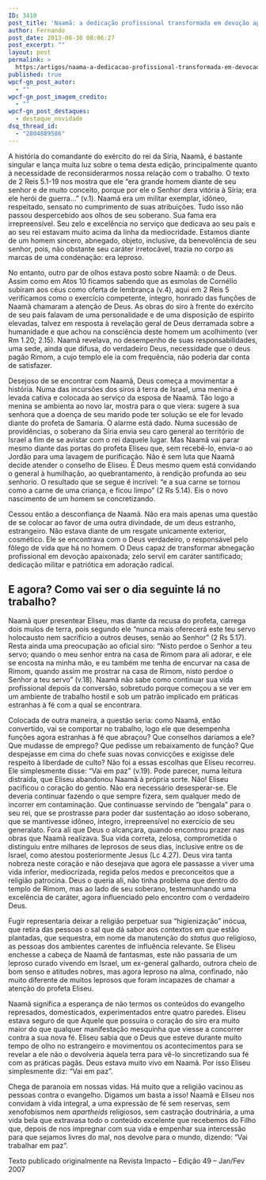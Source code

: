 ```yaml
---
ID: 3410
post_title: 'Naamã: a dedicação profissional transformada em devoção apaixonada'
author: Fernando
post_date: 2013-08-30 08:06:27
post_excerpt: ""
layout: post
permalink: >
  https:/artigos/naama-a-dedicacao-profissional-transformada-em-devocao-apaixonada
published: true
wpcf-gn_post_autor:
  - ""
wpcf-gn_post_imagem_credito:
  - ""
wpcf-gn_post_destaques:
  - destaque_novidade
dsq_thread_id:
  - "2804889586"
---
```

A história do comandante do exército do rei da Síria, Naamã, é bastante singular e lança muita luz sobre o tema desta edição, principalmente quanto à necessidade de reconsiderarmos nossa relação com o trabalho. O texto de 2 Reis 5.1-19 nos mostra que ele “era grande homem diante de seu senhor e de muito conceito, porque por ele o Senhor dera vitória à Síria; era ele herói de guerra…” (v.1). Naamã era um militar exemplar, idôneo, respeitado, sensato no cumprimento de suas atribuições. Tudo isso não passou despercebido aos olhos de seu soberano. Sua fama era irrepreensível. Seu zelo e excelência no serviço que dedicava ao seu país e ao seu rei estavam muito acima da linha da mediocridade. Estamos diante de um homem sincero, abnegado, objeto, inclusive, da benevolência de seu senhor, pois, não obstante seu caráter irretocável, trazia no corpo as marcas de uma condenação: era leproso.

No entanto, outro par de olhos estava posto sobre Naamã: o de Deus. Assim como em Atos 10 ficamos sabendo que as esmolas de Cornélio subiram aos céus como oferta de lembrança (v.4), aqui em 2 Reis 5 verificamos como o exercício competente, íntegro, honrado das funções de Naamã chamaram a atenção de Deus. As obras do siro à frente do exército de seu país falavam de uma personalidade e de uma disposição de espírito elevadas, talvez em resposta à revelação geral de Deus derramada sobre a humanidade e que achou na consciência deste homem um acolhimento (ver Rm 1.20; 2.15). Naamã revelava, no desempenho de suas responsabilidades, uma sede, ainda que difusa, do verdadeiro Deus, necessidade que o deus pagão Rimom, a cujo templo ele ia com frequência, não poderia dar conta de satisfazer.

Desejoso de se encontrar com Naamã, Deus começa a movimentar a história. Numa das incursões dos siros à terra de Israel, uma menina é levada cativa e colocada ao serviço da esposa de Naamã. Tão logo a menina se ambienta ao novo lar, mostra para o que viera: sugere à sua senhora que a doença de seu marido pode ter solução se ele for levado diante do profeta de Samaria. O alarme está dado. Numa sucessão de providências, o soberano da Síria envia seu caro general ao território de Israel a fim de se avistar com o rei daquele lugar. Mas Naamã vai parar mesmo diante das portas do profeta Eliseu que, sem recebê-lo, envia-o ao Jordão para uma lavagem de purificação. Não é sem luta que Naamã decide atender o conselho de Eliseu. É Deus mesmo quem está convidando o general à humilhação, ao quebrantamento, à rendição profunda ao seu senhorio. O resultado que se segue é incrível: “e a sua carne se tornou como a carne de uma criança, e ficou limpo” (2 Rs 5.14). Eis o novo nascimento de um homem se concretizando.

Cessou então a desconfiança de Naamã. Não era mais apenas uma questão de se colocar ao favor de uma outra divindade, de um deus estranho, estrangeiro. Não estava diante de um resgate unicamente exterior, cosmético. Ele se encontrava com o Deus verdadeiro, o responsável pelo fôlego de vida que há no homem. O Deus capaz de transformar abnegação profissional em devoção apaixonada; zelo servil em caráter santificado; dedicação militar e patriótica em adoração radical.
<h2>E agora? Como vai ser o dia seguinte lá no trabalho?</h2>
Naamã quer presentear Eliseu, mas diante da recusa do profeta, carrega dois mulos de terra, pois segundo ele “nunca mais oferecerá este teu servo holocausto nem sacrifício a outros deuses, senão ao Senhor” (2 Rs 5.17). Resta ainda uma preocupação ao oficial siro: “Nisto perdoe o Senhor a teu servo; quando o meu senhor entra na casa de Rimom para ali adorar, e ele se encosta na minha mão, e eu também me tenha de encurvar na casa de Rimom, quando assim me prostrar na casa de Rimom, nisto perdoe o Senhor a teu servo” (v.18). Naamã não sabe como continuar sua vida profissional depois da conversão, sobretudo porque começou a se ver em um ambiente de trabalho hostil e sob um patrão implicado em práticas estranhas à fé com a qual se encontrara.

Colocada de outra maneira, a questão seria: como Naamã, então convertido, vai se comportar no trabalho, logo ele que desempenha funções agora estranhas à fé que abraçou? Que conselhos daríamos a ele? Que mudasse de emprego? Que pedisse um rebaixamento de função? Que despejasse em cima do chefe suas novas convicções e exigisse dele respeito à liberdade de culto? Não foi a essas escolhas que Eliseu recorreu. Ele simplesmente disse: “Vai em paz” (v.19). Pode parecer, numa leitura distraída, que Eliseu abandonou Naamã à própria sorte. Não! Eliseu pacificou o coração do gentio. Não era necessário desesperar-se. Ele deveria continuar fazendo o que sempre fizera, sem qualquer medo de incorrer em contaminação. Que continuasse servindo de “bengala” para o seu rei, que se prostrasse para poder dar sustentação ao idoso soberano, que se mantivesse idôneo, íntegro, irrepreensível no exercício de seu generalato. Fora ali que Deus o alcançara, quando encontrou prazer nas obras que Naamã realizava. Sua vida correta, zelosa, comprometida o distinguiu entre milhares de leprosos de seus dias, inclusive entre os de Israel, como atestou posteriormente Jesus (Lc 4.27). Deus vira tanta nobreza neste coração e não desejava que agora ele passasse a viver uma vida inferior, mediocrizada, regida pelos medos e preconceitos que a religião patrocina. Deus o queria ali, não tinha problema que dentro do templo de Rimom, mas ao lado de seu soberano, testemunhando uma excelência de caráter, agora influenciado pelo encontro com o verdadeiro Deus.

Fugir representaria deixar a religião perpetuar sua “higienização” inócua, que retira das pessoas o sal que dá sabor aos contextos em que estão plantadas, que sequestra, em nome da manutenção do <i>status quo</i> religioso, as pessoas dos ambientes carentes de influência relevante. Se Eliseu enchesse a cabeça de Naamã de fantasmas, este não passaria de um leproso curado vivendo em Israel, um ex-general galhardo, outrora cheio de bom senso e atitudes nobres, mas agora leproso na alma, confinado, não muito diferente de muitos leprosos que foram incapazes de chamar a atenção do profeta Eliseu.

Naamã significa a esperança de não termos os conteúdos do evangelho represados, domesticados, experimentados entre quatro paredes. Eliseu estava seguro de que Aquele que possuíra o coração do siro era muito maior do que qualquer manifestação mesquinha que viesse a concorrer contra a sua nova fé. Eliseu sabia que o Deus que esteve durante muito tempo de olho no estrangeiro e movimentou os acontecimentos para se revelar a ele não o devolveria àquela terra para vê-lo sincretizando sua fé com as práticas pagãs. Deus estava muito vivo em Naamã. Por isso Eliseu simplesmente diz: “Vai em paz”.

Chega de paranoia em nossas vidas. Há muito que a religião vacinou as pessoas contra o evangelho. Digamos um basta a isso! Naamã e Eliseu nos convidam à vida integral, a uma expressão de fé sem reservas, sem xenofobismos nem <i>apartheids </i>religiosos, sem castração doutrinária, a uma vida bela que extravasa todo o conteúdo excelente que recebemos do Filho que, depois de nos impregnar com sua vida e empenhar sua intercessão para que sejamos livres do mal, nos devolve para o mundo, dizendo: “Vai trabalhar em paz”.
<p class="pebio">Texto publicado originalmente na Revista Impacto – Edição 49 – Jan/Fev 2007</p>